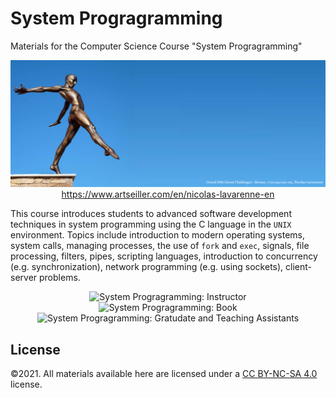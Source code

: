 # System Progragramming 
Materials for the Computer Science Course "System Progragramming"
<p align="center">
    <img src="./Banner.png", alt="System Progragramming: Course Banner">
    <br>
    <a href="https://www.artseiller.com/en/nicolas-lavarenne-en">https://www.artseiller.com/en/nicolas-lavarenne-en</a> 
</p>

This course introduces students to advanced software development techniques in system programming using the C language in the ``UNIX`` environment. Topics include introduction to modern operating systems, system calls, managing processes, the use of ``fork`` and ``exec``, signals, file processing, filters, pipes, scripting languages, introduction to concurrency (e.g. synchronization), network programming (e.g. using sockets), client-server problems.

<p align="center">
    <img src="./Instructor.PNG", alt="System Progragramming: Instructor">
    <br>     
    <img src="./Book.PNG", alt="System Progragramming: Book">
    <br>     
    <img src="./GATA.PNG", alt="System Progragramming: Gratudate and Teaching Assistants">
    <br>     
</p>

## License
©2021. All materials available here are licensed under a [CC BY-NC-SA 4.0](LICENSE.txt) license. 
